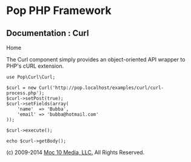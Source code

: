 Pop PHP Framework
=================

Documentation : Curl
--------------------

Home

The Curl component simply provides an object-oriented API wrapper to
PHP's cURL extension.

    use Pop\Curl\Curl;

    $curl = new Curl('http://pop.localhost/examples/curl/curl-process.php');
    $curl->setPost(true);
    $curl->setFields(array(
        'name'  => 'Bubba',
        'email' => 'bubba@hotmail.com'
    ));

    $curl->execute();

    echo $curl->getBody();

\(c) 2009-2014 [Moc 10 Media, LLC.](http://www.moc10media.com) All
Rights Reserved.
